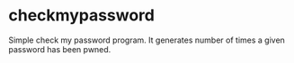﻿# checkmypassword
 Simple check my password program. It generates number of times a given password has been pwned. 
